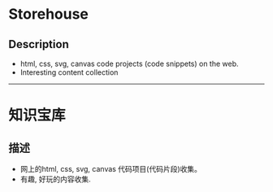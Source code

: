 # Storehouse

## Description

- html, css, svg, canvas code projects (code snippets) on the web.
- Interesting content collection

---

# 知识宝库

## 描述

- 网上的html, css, svg, canvas 代码项目(代码片段)收集。
- 有趣, 好玩的内容收集.
